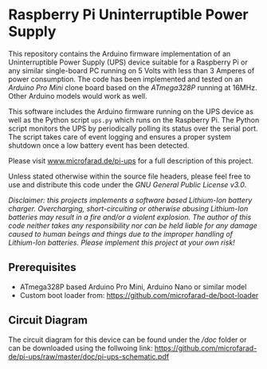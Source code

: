 # Raspberry Pi Uninterruptible Power Supply

This repository contains the Arduino firmware implementation of an Uninterruptible Power Supply (UPS) device suitable for a Raspberry Pi or any similar single-board PC running on 5 Volts with less than 3 Amperes of power consumption. The code has been implemented and tested on an _Arduino Pro Mini_ clone board based on the _ATmega328P_ running at 16MHz. Other Arduino models would work as well.

This software includes the Arduino firmware running on the UPS device as well as the Python script `ups.py` which runs on the Raspberry Pi. The Python script monitors the UPS by periodically polling its status over the serial port. The script takes care of event logging and ensures a proper system shutdown once a low battery event has been detected.

Please visit www.microfarad.de/pi-ups for a full description of this project.

Unless stated otherwise within the source file headers, please feel free to use and distribute this code under the *GNU General Public License v3.0*.

*Disclaimer: this projects implements a software based Lithium-Ion battery charger. Overcharging, short-circuiting or otherwise abusing Lithium-Ion batteries may result in a fire and/or a violent explosion. The author of this code neither takes any responsibility nor can be held liable for any damage caused to human beings and things due to the improper handling of Lithium-Ion batteries. Please implement this project at your own risk!*

## Prerequisites

* ATmega328P based Arduino Pro Mini, Arduino Nano or similar model
* Custom boot loader from: https://github.com/microfarad-de/boot-loader

## Circuit Diagram

The circuit diagram for this device can be found under the */doc* folder or can be downloaded using the follwoing link:
https://github.com/microfarad-de/pi-ups/raw/master/doc/pi-ups-schematic.pdf
